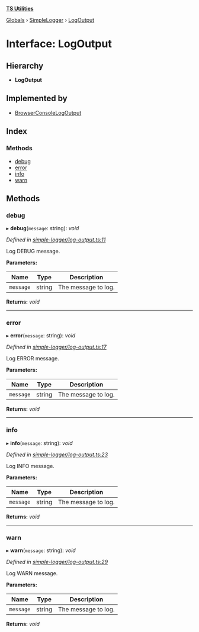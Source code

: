 **[TS Utilities](../README.md)**

[Globals](../README.md) › [SimpleLogger](../modules/simplelogger.md) › [LogOutput](simplelogger.logoutput.md)

# Interface: LogOutput

## Hierarchy

* **LogOutput**

## Implemented by

* [BrowserConsoleLogOutput](../classes/simplelogger.browserconsolelogoutput.md)

## Index

### Methods

* [debug](simplelogger.logoutput.md#debug)
* [error](simplelogger.logoutput.md#error)
* [info](simplelogger.logoutput.md#info)
* [warn](simplelogger.logoutput.md#warn)

## Methods

###  debug

▸ **debug**(`message`: string): *void*

*Defined in [simple-logger/log-output.ts:11](https://github.com/Juraji/ts-utilities/blob/master/src/lib/simple-logger/log-output.ts#L11)*

Log DEBUG message.

**Parameters:**

Name | Type | Description |
------ | ------ | ------ |
`message` | string | The message to log.  |

**Returns:** *void*

___

###  error

▸ **error**(`message`: string): *void*

*Defined in [simple-logger/log-output.ts:17](https://github.com/Juraji/ts-utilities/blob/master/src/lib/simple-logger/log-output.ts#L17)*

Log ERROR message.

**Parameters:**

Name | Type | Description |
------ | ------ | ------ |
`message` | string | The message to log.  |

**Returns:** *void*

___

###  info

▸ **info**(`message`: string): *void*

*Defined in [simple-logger/log-output.ts:23](https://github.com/Juraji/ts-utilities/blob/master/src/lib/simple-logger/log-output.ts#L23)*

Log INFO message.

**Parameters:**

Name | Type | Description |
------ | ------ | ------ |
`message` | string | The message to log.  |

**Returns:** *void*

___

###  warn

▸ **warn**(`message`: string): *void*

*Defined in [simple-logger/log-output.ts:29](https://github.com/Juraji/ts-utilities/blob/master/src/lib/simple-logger/log-output.ts#L29)*

Log WARN message.

**Parameters:**

Name | Type | Description |
------ | ------ | ------ |
`message` | string | The message to log.  |

**Returns:** *void*